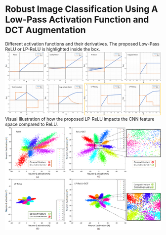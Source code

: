 # Robust Image Classification Using A Low-Pass Activation Function and DCT Augmentation
Different activation functions and their derivatives. The proposed Low-Pass ReLU or LP-ReLU is highlighted inside the box.
![Alt text](./Images/AFs2.png?s=50)
Visual Illustration of how the proposed LP-ReLU impacts the CNN feature space compared to ReLU.
![Alt text](./Images/main_1.png?raw=true)
